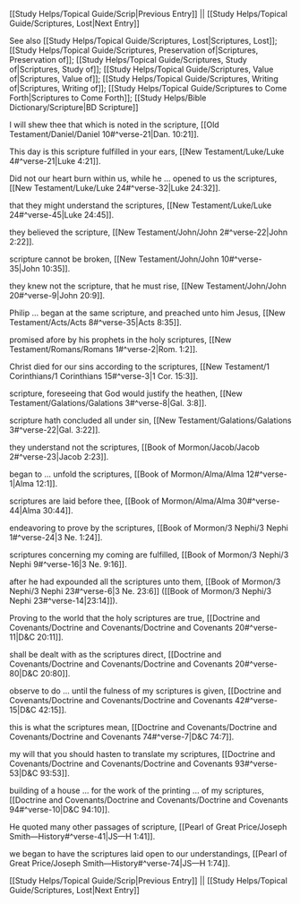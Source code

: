 [[Study Helps/Topical Guide/Scrip|Previous Entry]]  ||  [[Study Helps/Topical Guide/Scriptures, Lost|Next Entry]]

 See also [[Study Helps/Topical Guide/Scriptures, Lost|Scriptures, Lost]]; [[Study Helps/Topical Guide/Scriptures, Preservation of|Scriptures, Preservation of]]; [[Study Helps/Topical Guide/Scriptures, Study of|Scriptures, Study of]]; [[Study Helps/Topical Guide/Scriptures, Value of|Scriptures, Value of]]; [[Study Helps/Topical Guide/Scriptures, Writing of|Scriptures, Writing of]]; [[Study Helps/Topical Guide/Scriptures to Come Forth|Scriptures to Come Forth]]; [[Study Helps/Bible Dictionary/Scripture|BD Scripture]]

 I will shew thee that which is noted in the scripture, [[Old Testament/Daniel/Daniel 10#^verse-21|Dan. 10:21]].

 This day is this scripture fulfilled in your ears, [[New Testament/Luke/Luke 4#^verse-21|Luke 4:21]].

 Did not our heart burn within us, while he ... opened to us the scriptures, [[New Testament/Luke/Luke 24#^verse-32|Luke 24:32]].

 that they might understand the scriptures, [[New Testament/Luke/Luke 24#^verse-45|Luke 24:45]].

 they believed the scripture, [[New Testament/John/John 2#^verse-22|John 2:22]].

 scripture cannot be broken, [[New Testament/John/John 10#^verse-35|John 10:35]].

 they knew not the scripture, that he must rise, [[New Testament/John/John 20#^verse-9|John 20:9]].

 Philip ... began at the same scripture, and preached unto him Jesus, [[New Testament/Acts/Acts 8#^verse-35|Acts 8:35]].

 promised afore by his prophets in the holy scriptures, [[New Testament/Romans/Romans 1#^verse-2|Rom. 1:2]].

 Christ died for our sins according to the scriptures, [[New Testament/1 Corinthians/1 Corinthians 15#^verse-3|1 Cor. 15:3]].

 scripture, foreseeing that God would justify the heathen, [[New Testament/Galations/Galations 3#^verse-8|Gal. 3:8]].

 scripture hath concluded all under sin, [[New Testament/Galations/Galations 3#^verse-22|Gal. 3:22]].

 they understand not the scriptures, [[Book of Mormon/Jacob/Jacob 2#^verse-23|Jacob 2:23]].

 began to ... unfold the scriptures, [[Book of Mormon/Alma/Alma 12#^verse-1|Alma 12:1]].

 scriptures are laid before thee, [[Book of Mormon/Alma/Alma 30#^verse-44|Alma 30:44]].

 endeavoring to prove by the scriptures, [[Book of Mormon/3 Nephi/3 Nephi 1#^verse-24|3 Ne. 1:24]].

 scriptures concerning my coming are fulfilled, [[Book of Mormon/3 Nephi/3 Nephi 9#^verse-16|3 Ne. 9:16]].

 after he had expounded all the scriptures unto them, [[Book of Mormon/3 Nephi/3 Nephi 23#^verse-6|3 Ne. 23:6]] ([[Book of Mormon/3 Nephi/3 Nephi 23#^verse-14|23:14]]).

 Proving to the world that the holy scriptures are true, [[Doctrine and Covenants/Doctrine and Covenants/Doctrine and Covenants 20#^verse-11|D&C 20:11]].

 shall be dealt with as the scriptures direct, [[Doctrine and Covenants/Doctrine and Covenants/Doctrine and Covenants 20#^verse-80|D&C 20:80]].

 observe to do ... until the fulness of my scriptures is given, [[Doctrine and Covenants/Doctrine and Covenants/Doctrine and Covenants 42#^verse-15|D&C 42:15]].

 this is what the scriptures mean, [[Doctrine and Covenants/Doctrine and Covenants/Doctrine and Covenants 74#^verse-7|D&C 74:7]].

 my will that you should hasten to translate my scriptures, [[Doctrine and Covenants/Doctrine and Covenants/Doctrine and Covenants 93#^verse-53|D&C 93:53]].

 building of a house ... for the work of the printing ... of my scriptures, [[Doctrine and Covenants/Doctrine and Covenants/Doctrine and Covenants 94#^verse-10|D&C 94:10]].

 He quoted many other passages of scripture, [[Pearl of Great Price/Joseph Smith—History#^verse-41|JS—H 1:41]].

 we began to have the scriptures laid open to our understandings, [[Pearl of Great Price/Joseph Smith—History#^verse-74|JS—H 1:74]].

[[Study Helps/Topical Guide/Scrip|Previous Entry]]  ||  [[Study Helps/Topical Guide/Scriptures, Lost|Next Entry]]